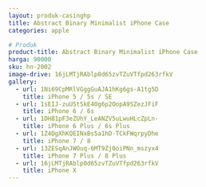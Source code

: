 ```yaml
---
layout: produk-casinghp
title: Abstract Binary Minimalist iPhone Case
categories: apple

# Produk
product-title: Abstract Binary Minimalist iPhone Case
harga: 90000
sku: hn-2002
image-drive: 16jLMTjRAblp0d65zvTZuVTfpd263rfkV
gallery:
  - url: 1Ni69CpMRlVGggGuAJA1hKg6gs-A1tg5D
    title: iPhone 5 / 5s / SE
  - url: 1sEIJ-zuUStSkE40g6p2OopA9SZezJFiF
    title: iPhone 6 / 6s
  - url: 1DH81pF3eZUhY_LeANZV5uLwuHLcZpLn-
    title: iPhone 6 Plus / 6s Plus
  - url: 1Z4DgXhKQEINxBs5a1hD-TCkFWqrpyDhe
    title: iPhone 7 / 8
  - url: 13ZESqAnJWOuq-6MT9Zj0oiPNn_mszyx4
    title: iPhone 7 Plus / 8 Plus
  - url: 16jLMTjRAblp0d65zvTZuVTfpd263rfkV
    title: iPhone X
---
```

